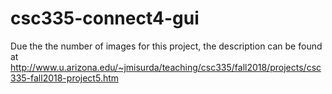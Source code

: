 # csc335-connect4-gui

Due the the number of images for this project, the description can be found at <http://www.u.arizona.edu/~jmisurda/teaching/csc335/fall2018/projects/csc335-fall2018-project5.htm>
